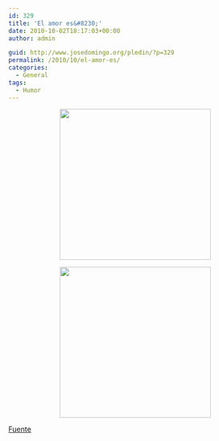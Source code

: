 ```yaml
---
id: 329
title: 'El amor es&#8230;'
date: 2010-10-02T18:17:03+00:00
author: admin

guid: http://www.josedomingo.org/pledin/?p=329
permalink: /2010/10/el-amor-es/
categories:
  - General
tags:
  - Humor
---
```

<p style="text-align: center;">
  <img class="aligncenter" title="1" src="http://3.bp.blogspot.com/_yaUmgkS5P-w/TJZ9ucW519I/AAAAAAAAFT4/_LCmBBgqmwU/s320/TF1.gif" alt="" width="300" height="300" />
</p>

<p style="text-align: center;">
  <img class="aligncenter" title="2" src="http://1.bp.blogspot.com/_yaUmgkS5P-w/TJZ9xKhI8XI/AAAAAAAAFUA/_2efNhQMn_k/s320/TF2.gif" alt="" width="300" height="300" />
</p>

<p style="text-align: left;">
  <a href="http://sinergiasincontrol.blogspot.com/2010/09/171-grandes-noticias-24.html">Fuente</a>
</p>

<!-- AddThis Advanced Settings generic via filter on the_content -->

<!-- AddThis Share Buttons generic via filter on the_content -->
